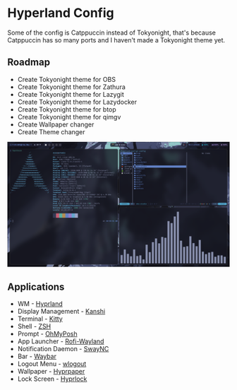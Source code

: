 # Hyperland Config

Some of the config is Catppuccin instead of Tokyonight, that's because Catppuccin has so many ports and I haven't made a Tokyonight theme yet.

## Roadmap
 - Create Tokyonight theme for OBS
 - Create Tokyonight theme for Zathura
 - Create Tokyonight theme for Lazygit
 - Create Tokyonight theme for Lazydocker
 - Create Tokyonight theme for btop
 - Create Tokyonight theme for qimgv
 - Create Wallpaper changer
 - Create Theme changer

![](./assets/fastfetch-yazi-cava.png)

## Applications
 - WM - [Hyprland](https://hyprland.org/)
 - Display Management - [Kanshi](https://git.sr.ht/~emersion/kanshi)
 - Terminal - [Kitty](https://github.com/kovidgoyal/kitty)
 - Shell - [ZSH](https://www.zsh.org/)
 - Prompt - [OhMyPosh](https://ohmyposh.dev/)
 - App Launcher - [Rofi-Wayland](https://github.com/lbonn/rofi)
 - Notification Daemon - [SwayNC](https://github.com/ErikReider/SwayNotificationCenter)
 - Bar - [Waybar](https://github.com/Alexays/Waybar)
 - Logout Menu - [wlogout](https://github.com/ArtsyMacaw/wlogout)
 - Wallpaper - [Hyprpaper](https://github.com/hyprwm/hyprpaper)
 - Lock Screen - [Hyprlock](https://github.com/hyprwm/hyprlock)
